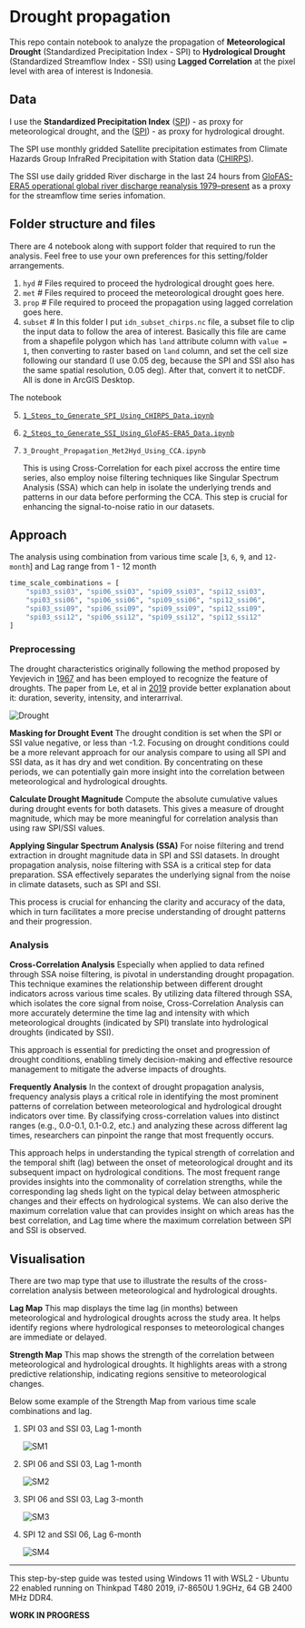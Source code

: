 # Drought propagation

This repo contain notebook to analyze the propagation of **Meteorological Drought** (Standardized Precipitation Index - SPI) to **Hydrological Drought** (Standardized Streamflow Index - SSI) using **Lagged Correlation** at the pixel level with area of interest is Indonesia.

## Data

I use the **Standardized Precipitation Index** ([SPI](https://library.wmo.int/viewer/39629/download?file=wmo_1090_en.pdf&type=pdf&navigator=1)) - as proxy for meteorological drought, and the ([SPI](https://library.wmo.int/viewer/39629/download?file=wmo_1090_en.pdf&type=pdf&navigator=1)) - as proxy for hydrological drought. 

The SPI use monthly gridded Satellite precipitation estimates from Climate Hazards Group InfraRed Precipitation with Station data ([CHIRPS](https://doi.org/10.1038/sdata.2015.66)). 

The SSI use daily gridded River discharge in the last 24 hours from [GloFAS-ERA5 operational global river discharge reanalysis 1979–present](https://doi.org/10.5194/essd-12-2043-2020) as a proxy for the streamflow time series infomation.

## Folder structure and files

There are 4 notebook along with support folder that required to run the analysis. Feel free to use your own preferences for this setting/folder arrangements.

1. `hyd` # Files required to proceed the hydrological drought goes here.
2. `met` # Files required to proceed the meteorological drought goes here.
3. `prop` # File required to proceed the propagation using lagged correlation goes here.
4. `subset` # In this folder I put `idn_subset_chirps.nc` file, a subset file to clip the input data to follow the area of interest. Basically this file are came from a shapefile polygon which has `land` attribute column with `value = 1`, then converting to raster based on `land` column, and set the cell size following our standard (I use 0.05 deg, because the SPI and SSI also has the same spatial resolution, 0.05 deg). After that, convert it to netCDF. All is done in ArcGIS Desktop.

The notebook

5. [`1_Steps_to_Generate_SPI_Using_CHIRPS_Data.ipynb`](./1_Steps_to_Generate_SPI_Using_CHIRPS_Data.ipynb)
6. [`2_Steps_to_Generate_SSI_Using_GloFAS-ERA5_Data.ipynb`](./2_Steps_to_Generate_SSI_Using_GloFAS-ERA5_Data.ipynb)
7. `3_Drought_Propagation_Met2Hyd_Using_CCA.ipynb`

	This is using Cross-Correlation for each pixel accross the entire time series, also employ noise filtering techniques like Singular Spectrum Analysis (SSA) which can help in isolate the underlying trends and patterns in our data before performing the CCA. This step is crucial for enhancing the signal-to-noise ratio in our datasets. 

## Approach

The analysis using combination from various time scale [`3`, `6`, `9`, and `12-month`] and Lag range from 1 - 12 month

```python
time_scale_combinations = [
    "spi03_ssi03", "spi06_ssi03", "spi09_ssi03", "spi12_ssi03",
    "spi03_ssi06", "spi06_ssi06", "spi09_ssi06", "spi12_ssi06",
    "spi03_ssi09", "spi06_ssi09", "spi09_ssi09", "spi12_ssi09",
    "spi03_ssi12", "spi06_ssi12", "spi09_ssi12", "spi12_ssi12"
]
```

### Preprocessing

The drought characteristics originally following the method proposed by Yevjevich in [1967](https://www.engr.colostate.edu/ce/facultystaff/yevjevich/papers/HydrologyPapers_n23_1967.pdf) and has been employed to recognize the feature of droughts. The paper from Le, et al in [2019](https://www.researchgate.net/publication/333171255_Space-time_variability_of_drought_over_Vietnam) provide better explanation about it: duration, severity, intensity, and interarrival.

![Drought](./prop/images/drought-runtheory.png)

**Masking for Drought Event** The drought condition is set when the SPI or SSI value negative, or less than -1.2. Focusing on drought conditions could be a more relevant approach for our analysis compare to using all SPI and SSI data, as it has dry and wet condition. By concentrating on these periods, we can potentially gain more insight into the correlation between meteorological and hydrological droughts.

**Calculate Drought Magnitude** Compute the absolute cumulative values during drought events for both datasets. This gives a measure of drought magnitude, which may be more meaningful for correlation analysis than using raw SPI/SSI values.

**Applying Singular Spectrum Analysis (SSA)** For noise filtering and trend extraction in drought magnitude data in SPI and SSI datasets. In drought propagation analysis, noise filtering with SSA is a critical step for data preparation. SSA effectively separates the underlying signal from the noise in climate datasets, such as SPI and SSI. 

This process is crucial for enhancing the clarity and accuracy of the data, which in turn facilitates a more precise understanding of drought patterns and their progression.

### Analysis

**Cross-Correlation Analysis** Especially when applied to data refined through SSA noise filtering, is pivotal in understanding drought propagation. This technique examines the relationship between different drought indicators across various time scales. By utilizing data filtered through SSA, which isolates the core signal from noise, Cross-Correlation Analysis can more accurately determine the time lag and intensity with which meteorological droughts (indicated by SPI) translate into hydrological droughts (indicated by SSI). 

This approach is essential for predicting the onset and progression of drought conditions, enabling timely decision-making and effective resource management to mitigate the adverse impacts of droughts.

**Frequently Analysis** In the context of drought propagation analysis, frequency analysis plays a critical role in identifying the most prominent patterns of correlation between meteorological and hydrological drought indicators over time. By classifying cross-correlation values into distinct ranges (e.g., 0.0-0.1, 0.1-0.2, etc.) and analyzing these across different lag times, researchers can pinpoint the range that most frequently occurs.

This approach helps in understanding the typical strength of correlation and the temporal shift (lag) between the onset of meteorological drought and its subsequent impact on hydrological conditions. The most frequent range provides insights into the commonality of correlation strengths, while the corresponding lag sheds light on the typical delay between atmospheric changes and their effects on hydrological systems. We can also derive the maximum correlation value that can provides insight on which areas has the best correlation, and Lag time where the maximum correlation between SPI and SSI is observed.

## Visualisation

There are two map type that use to  illustrate the results of the cross-correlation analysis between meteorological and hydrological droughts.

**Lag Map** This map displays the time lag (in months) between meteorological and hydrological droughts across the study area. It helps identify regions where hydrological responses to meteorological changes are immediate or delayed.

**Strength Map** This map shows the strength of the correlation between meteorological and hydrological droughts. It highlights areas with a strong predictive relationship, indicating regions sensitive to meteorological changes.

Below some example of the Strength Map from various time scale combinations and lag.

1. SPI 03 and SSI 03, Lag 1-month

	![SM1](./prop/images/cor_spi03_ssi03_lag01.png)

2. SPI 06 and SSI 03, Lag 1-month

	![SM2](./prop/images/cor_spi06_ssi03_lag01.png)

3. SPI 06 and SSI 03, Lag 3-month

	![SM3](./prop/images/cor_spi06_ssi03_lag03.png)

4. SPI 12 and SSI 06, Lag 6-month

	![SM4](./prop/images/cor_spi12_ssi06_lag06.png)


---

This step-by-step guide was tested using Windows 11 with WSL2 - Ubuntu 22 enabled running on Thinkpad T480 2019, i7-8650U 1.9GHz, 64 GB 2400 MHz DDR4.

**WORK IN PROGRESS**
